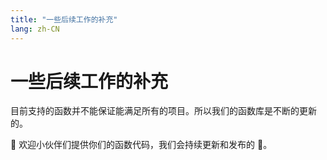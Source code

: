 ```yaml
---
title: "一些后续工作的补充"
lang: zh-CN
---
```


# 一些后续工作的补充

目前支持的函数并不能保证能满足所有的项目。所以我们的函数库是不断的更新的。

🌈 欢迎小伙伴们提供你们的函数代码，我们会持续更新和发布的 🎉。

